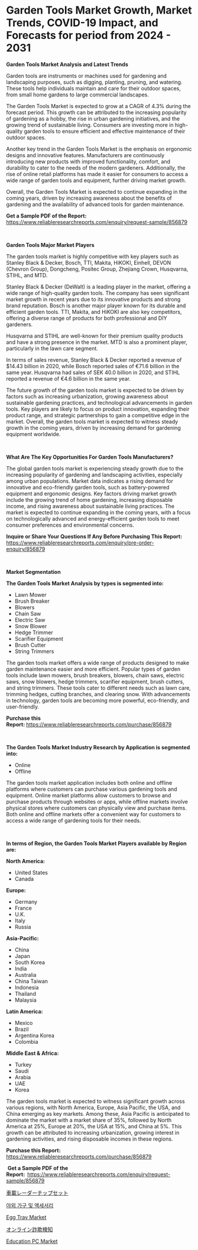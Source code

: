 <p><h1>Garden Tools Market Growth, Market Trends, COVID-19 Impact, and Forecasts for period from 2024 - 2031</h1></p><p><strong>Garden Tools Market Analysis and Latest Trends</strong></p>
<p><p>Garden tools are instruments or machines used for gardening and landscaping purposes, such as digging, planting, pruning, and watering. These tools help individuals maintain and care for their outdoor spaces, from small home gardens to large commercial landscapes.</p><p>The Garden Tools Market is expected to grow at a CAGR of 4.3% during the forecast period. This growth can be attributed to the increasing popularity of gardening as a hobby, the rise in urban gardening initiatives, and the growing trend of sustainable living. Consumers are investing more in high-quality garden tools to ensure efficient and effective maintenance of their outdoor spaces.</p><p>Another key trend in the Garden Tools Market is the emphasis on ergonomic designs and innovative features. Manufacturers are continuously introducing new products with improved functionality, comfort, and durability to cater to the needs of the modern gardeners. Additionally, the rise of online retail platforms has made it easier for consumers to access a wide range of garden tools and equipment, further driving market growth.</p><p>Overall, the Garden Tools Market is expected to continue expanding in the coming years, driven by increasing awareness about the benefits of gardening and the availability of advanced tools for garden maintenance.</p></p>
<p><strong>Get a Sample PDF of the Report:&nbsp;</strong> <a href="https://www.reliableresearchreports.com/enquiry/request-sample/856879">https://www.reliableresearchreports.com/enquiry/request-sample/856879</a></p>
<p>&nbsp;</p>
<p><strong>Garden Tools Major Market Players</strong></p>
<p><p>The garden tools market is highly competitive with key players such as Stanley Black & Decker, Bosch, TTI, Makita, HiKOKI, Einhell, DEVON (Chevron Group), Dongcheng, Positec Group, Zhejiang Crown, Husqvarna, STIHL, and MTD. </p><p>Stanley Black & Decker (DeWalt) is a leading player in the market, offering a wide range of high-quality garden tools. The company has seen significant market growth in recent years due to its innovative products and strong brand reputation. Bosch is another major player known for its durable and efficient garden tools. TTI, Makita, and HiKOKI are also key competitors, offering a diverse range of products for both professional and DIY gardeners.</p><p>Husqvarna and STIHL are well-known for their premium quality products and have a strong presence in the market. MTD is also a prominent player, particularly in the lawn care segment.</p><p>In terms of sales revenue, Stanley Black & Decker reported a revenue of $14.43 billion in 2020, while Bosch reported sales of €71.6 billion in the same year. Husqvarna had sales of SEK 40.0 billion in 2020, and STIHL reported a revenue of €4.6 billion in the same year.</p><p>The future growth of the garden tools market is expected to be driven by factors such as increasing urbanization, growing awareness about sustainable gardening practices, and technological advancements in garden tools. Key players are likely to focus on product innovation, expanding their product range, and strategic partnerships to gain a competitive edge in the market. Overall, the garden tools market is expected to witness steady growth in the coming years, driven by increasing demand for gardening equipment worldwide.</p></p>
<p>&nbsp;</p>
<p><strong>What Are The Key Opportunities For Garden Tools Manufacturers?</strong></p>
<p><p>The global garden tools market is experiencing steady growth due to the increasing popularity of gardening and landscaping activities, especially among urban populations. Market data indicates a rising demand for innovative and eco-friendly garden tools, such as battery-powered equipment and ergonomic designs. Key factors driving market growth include the growing trend of home gardening, increasing disposable income, and rising awareness about sustainable living practices. The market is expected to continue expanding in the coming years, with a focus on technologically advanced and energy-efficient garden tools to meet consumer preferences and environmental concerns.</p></p>
<p><strong>Inquire or Share Your Questions If Any Before Purchasing This Report:</strong> <a href="https://www.reliableresearchreports.com/enquiry/pre-order-enquiry/856879">https://www.reliableresearchreports.com/enquiry/pre-order-enquiry/856879</a></p>
<p>&nbsp;</p>
<p><strong>Market Segmentation</strong></p>
<p><strong>The Garden Tools Market Analysis by types is segmented into:</strong></p>
<p><ul><li>Lawn Mower</li><li>Brush Breaker</li><li>Blowers</li><li>Chain Saw</li><li>Electric Saw</li><li>Snow Blower</li><li>Hedge Trimmer</li><li>Scarifier Equipment</li><li>Brush Cutter</li><li>String Trimmers</li></ul></p>
<p><p>The garden tools market offers a wide range of products designed to make garden maintenance easier and more efficient. Popular types of garden tools include lawn mowers, brush breakers, blowers, chain saws, electric saws, snow blowers, hedge trimmers, scarifier equipment, brush cutters, and string trimmers. These tools cater to different needs such as lawn care, trimming hedges, cutting branches, and clearing snow. With advancements in technology, garden tools are becoming more powerful, eco-friendly, and user-friendly.</p></p>
<p><strong>Purchase this Report:&nbsp;</strong><a href="https://www.reliableresearchreports.com/purchase/856879">https://www.reliableresearchreports.com/purchase/856879</a></p>
<p>&nbsp;</p>
<p><strong>The Garden Tools Market Industry Research by Application is segmented into:</strong></p>
<p><ul><li>Online</li><li>Offline</li></ul></p>
<p><p>The garden tools market application includes both online and offline platforms where customers can purchase various gardening tools and equipment. Online market platforms allow customers to browse and purchase products through websites or apps, while offline markets involve physical stores where customers can physically view and purchase items. Both online and offline markets offer a convenient way for customers to access a wide range of gardening tools for their needs.</p></p>
<p>&nbsp;</p>
<p><strong>In terms of Region, the Garden Tools Market Players available by Region are:</strong></p>
<p>
    <p> <strong> North America: </strong>
        <ul>
            <li>United States</li>
            <li>Canada</li>
        </ul>
        </p> 
    <p> <strong> Europe: </strong>
        <ul>
            <li>Germany</li>
            <li>France</li>
            <li>U.K.</li>
            <li>Italy</li>
            <li>Russia</li>
        </ul>
        </p> 
    <p> <strong> Asia-Pacific: </strong>
        <ul>
            <li>China</li>
            <li>Japan</li>
            <li>South Korea</li>
            <li>India</li>
            <li>Australia</li>
            <li>China Taiwan</li>
            <li>Indonesia</li>
            <li>Thailand</li>
            <li>Malaysia</li>
        </ul>
        </p> 
    <p> <strong> Latin America: </strong>
        <ul>
            <li>Mexico</li>
            <li>Brazil</li>
            <li>Argentina Korea</li>
            <li>Colombia</li>
        </ul>
        </p> 
    <p> <strong> Middle East & Africa: </strong>
        <ul>
            <li>Turkey</li>
            <li>Saudi</li>
            <li>Arabia</li>
            <li>UAE</li>
            <li>Korea</li>
        </ul>
    </p>
    </p>
<p><p>The garden tools market is expected to witness significant growth across various regions, with North America, Europe, Asia Pacific, the USA, and China emerging as key markets. Among these, Asia Pacific is anticipated to dominate the market with a market share of 35%, followed by North America at 25%, Europe at 20%, the USA at 15%, and China at 5%. This growth can be attributed to increasing urbanization, growing interest in gardening activities, and rising disposable incomes in these regions.</p></p>
<p><strong>Purchase this Report: </strong><a href="https://www.reliableresearchreports.com/purchase/856879">https://www.reliableresearchreports.com/purchase/856879</a></p>
<p>&nbsp;<strong>Get a Sample PDF of the Report:&nbsp;&nbsp;</strong><a href="https://www.reliableresearchreports.com/enquiry/request-sample/856879">https://www.reliableresearchreports.com/enquiry/request-sample/856879</a></p>
<p><strong></strong></p>
<p><p><a href="https://medium.com/@lillianamurazik2023/%E8%87%AA%E5%8B%95%E8%BB%8A%E7%94%A8%E3%83%AC%E3%83%BC%E3%83%80%E3%83%BC%E3%83%81%E3%83%83%E3%83%97%E3%82%BB%E3%83%83%E3%83%88%E5%B8%82%E5%A0%B4-2031%E5%B9%B4%E3%81%BE%E3%81%A7%E3%81%AE%E3%83%88%E3%83%AC%E3%83%B3%E3%83%89-%E4%BA%88%E6%B8%AC-%E7%AB%B6%E4%BA%89%E5%88%86%E6%9E%90-1f01fcdad8f2">車載レーダーチップセット</a></p><p><a href="https://medium.com/@waynewood21/%EC%95%BC%EC%99%B8-%EA%B0%80%EA%B5%AC-%EB%B0%8F-%EC%95%A1%EC%84%B8%EC%84%9C%EB%A6%AC-%EC%8B%9C%EC%9E%A5-2031%EB%85%84%EA%B9%8C%EC%A7%80%EC%9D%98-%EB%8F%99%ED%96%A5-%EC%98%88%EC%B8%A1-%EB%B0%8F-%EA%B2%BD%EC%9F%81-%EB%B6%84%EC%84%9D-30c9499468bd">야외 가구 및 액세서리</a></p><p><a href="https://github.com/pjcfca/Market-Research-Report-List-1/blob/main/egg-tray-market.md">Egg Tray Market</a></p><p><a href="https://medium.com/@eunawiegad2023/%E3%82%AA%E3%83%B3%E3%83%A9%E3%82%A4%E3%83%B3%E8%A9%90%E6%AC%BA%E6%A4%9C%E5%87%BA%E5%B8%82%E5%A0%B4%E3%83%AC%E3%83%9D%E3%83%BC%E3%83%88%E3%81%AF-%E3%81%93%E3%81%AE%E5%B8%82%E5%A0%B4%E3%81%AE%E6%9C%80%E6%96%B0%E3%81%AE%E3%83%88%E3%83%AC%E3%83%B3%E3%83%89%E3%82%84%E6%88%90%E9%95%B7%E3%81%AE%E6%A9%9F%E4%BC%9A%E3%82%92%E6%98%8E%E3%82%89%E3%81%8B%E3%81%AB%E3%81%97%E3%81%BE%E3%81%99-62799f3d94af">オンライン詐欺検知</a></p><p><a href="https://github.com/johnbach50/Market-Research-Report-List-2/blob/main/education-pc-market.md">Education PC Market</a></p></p>